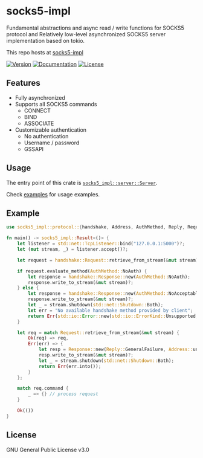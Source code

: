 # socks5-impl

Fundamental abstractions and async read / write functions for SOCKS5 protocol and Relatively low-level asynchronized SOCKS5 server implementation based on tokio.

This repo hosts at [socks5-impl](https://github.com/ssrlive/socks5-impl/tree/master/)

[![Version](https://img.shields.io/crates/v/socks5-impl.svg?style=flat)](https://crates.io/crates/socks5-impl)
[![Documentation](https://img.shields.io/badge/docs-release-brightgreen.svg?style=flat)](https://docs.rs/socks5-impl)
[![License](https://img.shields.io/crates/l/socks5-impl.svg?style=flat)](https://github.com/ssrlive/socks5-impl/blob/master/LICENSE)

## Features

- Fully asynchronized
- Supports all SOCKS5 commands
  - CONNECT
  - BIND
  - ASSOCIATE
- Customizable authentication
    - No authentication
    - Username / password
    - GSSAPI

## Usage

The entry point of this crate is [`socks5_impl::server::Server`](crate::server::Server).

Check [examples](https://github.com/ssrlive/socks5-impl/tree/master/examples) for usage examples.

## Example

```rust no_run
use socks5_impl::protocol::{handshake, Address, AuthMethod, Reply, Request, Response, StreamOperation};

fn main() -> socks5_impl::Result<()> {
    let listener = std::net::TcpListener::bind("127.0.0.1:5000")?;
    let (mut stream, _) = listener.accept()?;

    let request = handshake::Request::retrieve_from_stream(&mut stream)?;

    if request.evaluate_method(AuthMethod::NoAuth) {
        let response = handshake::Response::new(AuthMethod::NoAuth);
        response.write_to_stream(&mut stream)?;
    } else {
        let response = handshake::Response::new(AuthMethod::NoAcceptableMethods);
        response.write_to_stream(&mut stream)?;
        let _ = stream.shutdown(std::net::Shutdown::Both);
        let err = "No available handshake method provided by client";
        return Err(std::io::Error::new(std::io::ErrorKind::Unsupported, err).into());
    }

    let req = match Request::retrieve_from_stream(&mut stream) {
        Ok(req) => req,
        Err(err) => {
            let resp = Response::new(Reply::GeneralFailure, Address::unspecified());
            resp.write_to_stream(&mut stream)?;
            let _ = stream.shutdown(std::net::Shutdown::Both);
            return Err(err.into());
        }
    };

    match req.command {
        _ => {} // process request
    }

    Ok(())
}
```

## License
GNU General Public License v3.0
